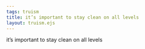 ```yaml
---
tags: truism
title: it’s important to stay clean on all levels
layout: truism.ejs
---
```


it’s important to stay clean on all levels